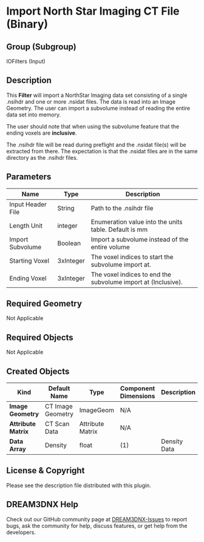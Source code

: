 # Import North Star Imaging CT File (Binary) #

## Group (Subgroup) ##

IOFilters (Input)

## Description ##

This **Filter** will import a NorthStar Imaging data set consisting of a single .nsihdr and one or more .nsidat files. The data is read into an Image Geometry. The user can import a subvolume instead of reading the entire data set into memory.

The user should note that when using the subvolume feature that the ending voxels are **inclusive**.

The .nsihdr file will be read during preflight and the .nsidat file(s) will be extracted from there. The expectation is that the .nsidat files are in the same directory as the .nsihdr files.

## Parameters ##

| Name | Type | Description |
|------|------|-------------|
| Input Header File | String | Path to the .nsihdr file |
| Length Unit | integer | Enumeration value into the units table. Default is mm |
| Import Subvolume | Boolean | Import a subvolume instead of the entire volume |
| Starting Voxel | 3xInteger | The voxel indices to start the subvolume import at. |
| Ending Voxel | 3xInteger | The voxel indices to end the subvolume import at (Inclusive). |

## Required Geometry ###

Not Applicable

## Required Objects ##

Not Applicable

## Created Objects ##

| Kind | Default Name | Type | Component Dimensions | Description |
|------|--------------|------|----------------------|-------------|
| **Image Geometry** | CT Image Geometry | ImageGeom | N/A |  |
| **Attribute Matrix** | CT Scan Data | Attribute Matrix | N/A |  |
| **Data Array** | Density | float | (1) | Density Data |

## License & Copyright ##

Please see the description file distributed with this plugin.

## DREAM3DNX Help

Check out our GitHub community page at [DREAM3DNX-Issues](https://github.com/BlueQuartzSoftware/DREAM3DNX-Issues) to report bugs, ask the community for help, discuss features, or get help from the developers.


